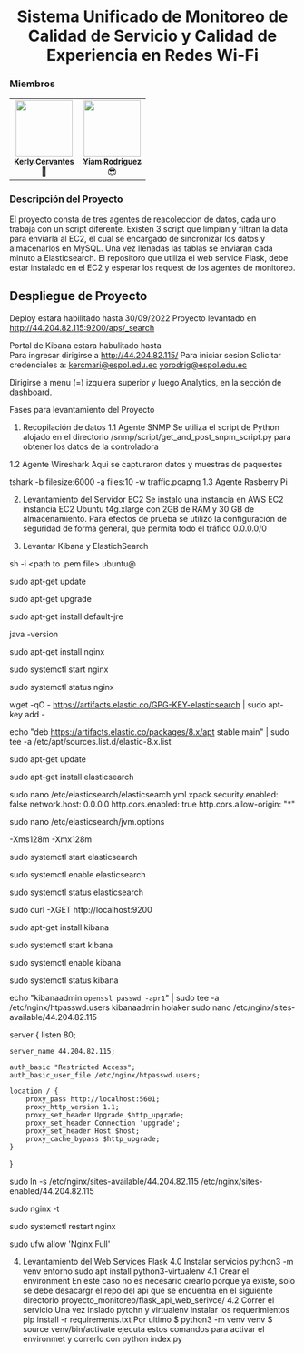 <h1 align="center"> Sistema Unificado de Monitoreo de Calidad de Servicio y Calidad de Experiencia en Redes Wi-Fi </h1>

<h3> Miembros </h3>

<div align="center">
 <table>
  <tr>
    <td align="center"><a href="https://github.com/kercmari"><img src="https://avatars.githubusercontent.com/u/62037369?v=4" width="100px;" alt=""/><br /><sub><b>Kerly Cervantes</b></sub></a><br/><a>🌹</a></td>
<td align="center"><a href="https://github.com/YiamRodriguezDelgado"><img src="https://avatars.githubusercontent.com/u/44529630?v=4" width="100px;" alt=""/><br /><sub><b>Yiam Rodriguez</b></sub></a><br/><a>😎</a></td>
</table> 
</div>
 
  
<h3> Descripción del Proyecto </h3>
<p css="text-align: justify;">El proyecto consta de tres agentes de reacoleccion de datos, cada uno trabaja con un script diferente.
Existen 3 script que limpian y filtran la data para enviarla al EC2, el cual se encargado de sincronizar 
los datos y almacenarlos en MySQL. Una vez llenadas las tablas se enviaran cada minuto a Elasticsearch. 
El repositoro que utiliza el web service Flask, debe 
estar instalado en el EC2 y esperar los request de los agentes de monitoreo.</p>    


## Despliegue de Proyecto

Deploy estara habilitado hasta 30/09/2022
Proyecto levantado en http://44.204.82.115:9200/aps/_search

Portal de Kibana estara habulitado hasta  
Para ingresar dirigirse a http://44.204.82.115/
Para iniciar sesion
Solicitar credenciales a:
kercmari@espol.edu.ec
yorodrig@espol.edu.ec

Dirigirse a menu (=) izquiera superior y luego Analytics, en la 
sección de dashboard.


Fases para levantamiento del Proyecto
1. Recopilación de datos
1.1 Agente SNMP
Se utiliza el script de Python alojado en el directorio 
/snmp/script/get_and_post_snpm_script.py 
para obtener los datos de la controladora

1.2 Agente Wireshark
Aqui se capturaron datos y muestras de paquestes 

tshark -b filesize:6000 -a files:10 -w traffic.pcapng
1.3 Agente Rasberry Pi

2. Levantamiento del Servidor EC2
Se instalo una instancia en AWS EC2 instancia  EC2  Ubuntu t4g.xlarge
con 2GB de RAM y 30 GB de almacenamiento. Para efectos de prueba 
se utilizó la configuración de seguridad de forma general, que 
permita todo el tráfico 0.0.0.0/0 

3. Levantar Kibana y ElastichSearch

sh -i <path to .pem file> ubuntu@<dns name>

sudo apt-get update

sudo apt-get upgrade

sudo apt-get install default-jre

java -version

sudo apt-get install nginx

sudo systemctl start nginx

sudo systemctl status nginx

wget -qO - https://artifacts.elastic.co/GPG-KEY-elasticsearch | sudo apt-key add -

echo "deb https://artifacts.elastic.co/packages/8.x/apt stable main" | sudo tee -a /etc/apt/sources.list.d/elastic-8.x.list

sudo apt-get update

sudo apt-get install elasticsearch

sudo nano /etc/elasticsearch/elasticsearch.yml
xpack.security.enabled: false
network.host: 0.0.0.0
http.cors.enabled: true
http.cors.allow-origin: "*"

sudo nano /etc/elasticsearch/jvm.options

-Xms128m
-Xmx128m

sudo systemctl start elasticsearch

sudo systemctl enable elasticsearch

sudo systemctl status elasticsearch

sudo curl -XGET http://localhost:9200

sudo apt-get install kibana

sudo systemctl start kibana

sudo systemctl enable kibana

sudo systemctl status kibana

echo "kibanaadmin:`openssl passwd -apr1`" | sudo tee -a /etc/nginx/htpasswd.users
kibanaadmin
holaker
sudo nano /etc/nginx/sites-available/44.204.82.115

server {
    listen 80;

    server_name 44.204.82.115;

    auth_basic "Restricted Access";
    auth_basic_user_file /etc/nginx/htpasswd.users;

    location / {
        proxy_pass http://localhost:5601;
        proxy_http_version 1.1;
        proxy_set_header Upgrade $http_upgrade;
        proxy_set_header Connection 'upgrade';
        proxy_set_header Host $host;
        proxy_cache_bypass $http_upgrade;
    }
}

sudo ln -s /etc/nginx/sites-available/44.204.82.115 /etc/nginx/sites-enabled/44.204.82.115

sudo nginx -t

sudo systemctl restart nginx

sudo ufw allow 'Nginx Full'

4. Levantamiento del Web Services Flask 
4.0 Instalar servicios 
python3 -m venv entorno
sudo apt install python3-virtualenv
4.1 Crear el environment
En este caso no es necesario crearlo porque ya existe, solo se debe desacargr el repo del api
que se encuentra en el siguiente directorio proyecto_monitoreo/flask_api_web_serivce/
4.2 Correr el servicio
Una vez inslado pytohn y virtualenv
instalar los requerimientos
pip install -r requirements.txt
Por ultimo 
$ python3 -m venv venv
$ source venv/bin/activate 
ejecuta estos comandos para activar el environmet
y correrlo con python index.py
